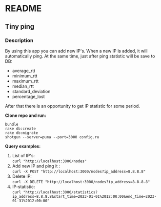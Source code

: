 # README

## Tiny ping

### Description

By using this app you can add new IP's. When a new IP is added, it will automatically ping.
At the same time, just after ping statistic will be save to DB:
- average_rtt
- minimum_rtt
- maximum_rtt
- median_rtt
- standard_deviation
- percentage_lost

After that there is an opportunity to get IP statistic for some period.

**Clone repo and run:**
```
bundle
rake db:create
rake db:migrate
shotgun --server=puma --port=3000 config.ru
```

**Query examples:**

1. List of IP's:<br>
`curl "http://localhost:3000/nodes" `<br>
2. Add new IP and ping it :<br>
`curl -X POST "http://localhost:3000/nodes?ip_address=8.8.8.8" `<br>
3. Delete IP:<br>
`curl -X DELETE "http://localhost:3000/nodes?ip_address=8.8.8.8" `<br>
4.  IP-statistic:<br>
`curl "http://localhost:3000/statistics?ip_address=8.8.8.8&start_time=2023-01-01%2012:00:00&end_time=2023-01-31%2012:00:00" `<br>
